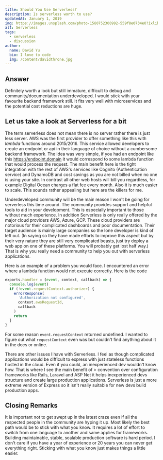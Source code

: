 ```yaml
---
title: Should You Use Serverless?
description: Is serverless worth to use?
updatedAt: January 1, 2019
img: https://images.unsplash.com/photo-1580752300992-559f8e0734e0?ixlib=rb-1.2.1&ixid=eyJhcHBfaWQiOjEyMDd9&auto=format&fit=crop&w=634&q-60
alt: Serverless
tags:
  - serverless
  - discussion
author:
  name: David Yu
  bio: I love to code
  img: /content/davidthrone.jpg
---
```


## Answer

Definitely worth a look but still immature, difficult to debug and community/documentation underdeveloped. I would stick with your favourite backend framework still. It fits very well with microservices and the potential cost reductions are huge.

## Let us take a look at Serverless for a bit

The term serverless does not mean there is no server rather there is just less server. AWS was the first provider to offer something like this with _lambda_ functions around 2015/2016. This service allowed developers to create an endpoint or api in their language of choice without a cumbersome backend framework. The idea was very simple, if you had an endpoint like this https://endpoint.domain it would correspond to some lambda function that would process the request. The main benefit here is the tight integration with the rest of AWS's services like Cognito (Authentication service) and DynamoDB and cost savings as you are not billed when no one is using your site. In contrast all other web hosts will bill you regardless, for example Digital Ocean charges a flat fee every month. Also it is much easier to scale. This sounds rather appealing but here are the killers for me.

Underdeveloped community will be the main reason I won't be going for serverless this time around. The community provides support and helpful tools to aid in your development. This is especially important to those without much experience. In addition Serverless is only really offered by the major cloud providers AWS, Azure, GCP. These cloud providers are notorious for their complicated dashboards and poor documentation. Their target audience is mainly large companies so the lone developer is kind of left out. (In saying so they have made efforts to improve this aspect but by their very nature they are still very complicated beasts, just try deploy a web app on one of these platforms. You will probably get lost half way.) That is why you really need a community to help you out with serverless applications.

Here is an example of a problem you would face. I encountered an error where a lambda function would not execute correctly. Here is the code

```js
exports.handler = (event, context, callback) => {
  console.log(event)
  if (!event.requestContext.authorizer) {
    errorResponse(
      'Authorization not configured',
      context.awsRequestId,
      callback
    )
    return
  }
}
```

For some reason `event.requestContext` returned undefined. I wanted to figure out what `requestContext` even was but couldn't find anything about it in the docs or online.

There are other issues I have with Serverless. I feel as though complicated applications would be difficult to express with just stateless functions hosted in the cloud. Even if you could, an inexperienced dev wouldn't know how. That is where I see the main benefit of > convention over configuration frameworks like Rails, Laravel and ASP Net it helps inexperienced devs structure and create large production applications. Serverless is just a more extreme version of Express so it isn't really suitable for new devs build production apps.

## Closing Remarks

It is important not to get swept up in the latest craze even if all the respected people in the community are hyping it up. Most likely the best path would be to stick with what you know. It requires a lot of effort to switch from one language to another and same applies for frameworks. Building maintainable, stable, scalable production software is hard period. I don't care if you have a year of experience or 20 years you can never get everything right. Sticking with what you know just makes things a little easier.
